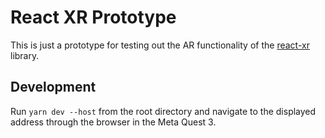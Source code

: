 # React XR Prototype
This is just a prototype for testing out the AR functionality of the [react-xr](https://github.com/pmndrs/react-xr/) library.

## Development
Run `yarn dev --host` from the root directory and navigate to the displayed address through the browser in the Meta Quest 3.